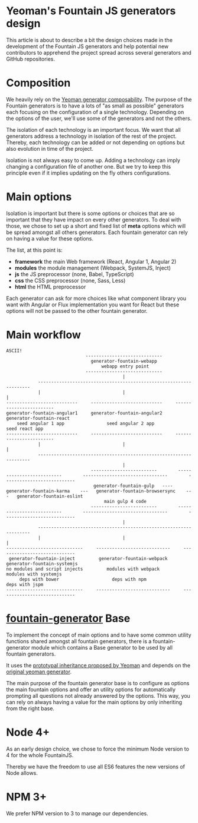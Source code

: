 # Yeoman's Fountain JS generators design

This article is about to describe a bit the design choices made in the development of the Fountain JS generators and help potential new contributors to apprehend the project spread across several generators and GitHub repositories.

# Composition

We heavily rely on the [Yeoman generator composability](http://yeoman.io/authoring/composability.html). The purpose of the Fountain generators is to have a lots of "as small as possible" generators each focusing on the configuration of a single technology. Depending on the options of the user, we'll use some of the generators and not the others.

The isolation of each technology is an important focus. We want that all generators address a technology in isolation of the rest of the project. Thereby, each technology can be added or not depending on options but also evolution in time of the project.

Isolation is not always easy to come up. Adding a technology can imply changing a configuration file of another one. But we try to keep this principle even if it implies updating on the fly others configurations.

# Main options

Isolation is important but there is some options or choices that are so important that they have impact on every other generators. To deal with those, we chose to set up a short and fixed list of **meta** options which will be spread amongst all others generators. Each fountain generator can rely on having a value for these options.

The list, at this point is:
- **framework** the main Web framework (React, Angular 1, Angular 2)
- **modules** the module management (Webpack, SystemJS, Inject)
- **js** the JS preprocessor (none, Babel, TypeScript)
- **css** the CSS preprocessor (none, Sass, Less)
- **html** the HTML preprocessor

Each generator can ask for more choices like what component library you want with Angular or Flux implementation you want for React but these options will not be passed to the other fountain generator.

# Main workflow

```
ASCII!
                              -----------------------------
                                generator-fountain-webapp
                                    webapp entry point
                              -----------------------------
                                            |
            -------------------------------------------------------------------
            |                               |                                 |
---------------------------     ---------------------------     ------------------------
generator-fountain-angular1     generator-fountain-angular2     generator-fountain-react
    seed angular 1 app                seed angular 2 app              seed react app
---------------------------     ---------------------------     ------------------------
            |                               |                                 |
            -------------------------------------------------------------------
                                            |
                                -------------------------        --------------------------        --------------------------------        ---------------------------
                                 generator-fountain-gulp   ----   generator-fountain-karma    ---   generator-fountain-browsersync    ---   generator-fountain-eslint
                                     main gulp 4 code
                                -------------------------        --------------------------        --------------------------------        ---------------------------
                                            |
            -------------------------------------------------------------------
            |                               |                                 |
-----------------------------     ----------------------------     -----------------------------
 generator-fountain-inject         generator-fountain-webpack       generator-fountain-systemjs
no modules and script injects         modules with webpack             modules with systemjs
     deps with bower                    deps with npm                     deps with jspm
-----------------------------     ----------------------------     -----------------------------
```

# [fountain-generator](https://github.com/FountainJS/fountain-generator) Base

To implement the concept of main options and to have some common utility functions shared amongst all fountain generators, there is a fountain-generator module which contains a Base generator to be used by all fountain generators.

It uses the [prototypal inheritance proposed by Yeoman](http://yeoman.io/authoring/running-context.html) and depends on the [original yeoman generator](https://github.com/yeoman/generator).

The main purpose of the fountain generator base is to configure as options the main fountain options and offer an utility options for automatically prompting all questions not already answered by the options. This way, you can rely on always having a value for the main options by only inheriting from the right base.

# Node 4+

As an early design choice, we chose to force the minimum Node version to 4 for the whole FountainJS.

Thereby we have the freedom to use all ES6 features the new versions of Node allows.

# NPM 3+

We prefer NPM version to 3 to manage our dependencies.
